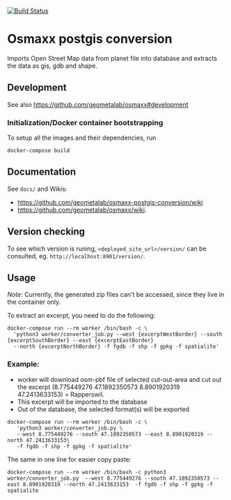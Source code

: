 [![Build Status](https://travis-ci.org/geometalab/osmaxx-postgis-conversion.svg?branch=develop)](https://travis-ci.org/geometalab/osmaxx-postgis-conversion)

# Osmaxx postgis conversion

Imports Open Street Map data from planet file into database and extracts the data as gis, gdb and shape.


## Development

See also https://github.com/geometalab/osmaxx#development

### Initialization/Docker container bootstrapping

To setup all the images and their dependencies, run

```shell
docker-compose build
```


## Documentation

See `docs/` and Wikis:
- https://github.com/geometalab/osmaxx-postgis-conversion/wiki
- https://github.com/geometalab/osmaxx/wiki.

## Version checking

To see which version is runing, `<deployed_site_url>/version/` can be consulted, eg. `http://localhost:8901/version/`.

## Usage

*Note*: Currently, the generated zip files can't be accessed, since they live in the container only.

To extract an excerpt, you need to do the following:

```shell
docker-compose run --rm worker /bin/bash -c \
  'python3 worker/converter_job.py --west {excerptWestBorder} --south {excerptSouthBorder} --east {excerptEastBorder}  
  --north {excerptNorthBorder} -f fgdb -f shp -f gpkg -f spatialite'
```

### Example: 

* worker will download osm-pbf file of selected cut-out-area and cut out the 
  excerpt (8.775449276 47.1892350573 8.8901920319 47.2413633153) = Rapperswil.
* This excerpt will be imported to the database
* Out of the database, the selected format(s) will be exported

```shell
docker-compose run --rm worker /bin/bash -c \
   'python3 worker/converter_job.py \
   --west 8.775449276 --south 47.1892350573 --east 8.8901920319 --north 47.2413633153\
   -f fgdb -f shp -f gpkg -f spatialite'
```

The same in one line for easier copy paste:
```shell
docker-compose run --rm worker /bin/bash -c python3 worker/converter_job.py  --west 8.775449276 --south 47.1892350573 --east 8.8901920319 --north 47.2413633153  -f fgdb -f shp -f gpkg -f spatialite
```
